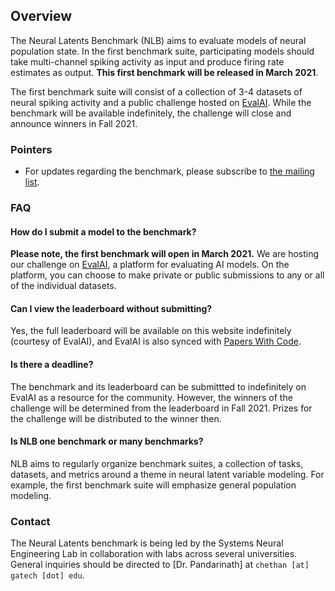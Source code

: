 ## Overview

The Neural Latents Benchmark (NLB) aims to evaluate models of neural population state. In the first benchmark suite, participating models should take multi-channel spiking activity as input and produce firing rate estimates as output. **This first benchmark will be released in March 2021**.

The first benchmark suite will consist of a collection of 3-4 datasets of neural spiking activity and a public challenge hosted on [EvalAI](https://eval.ai/). While the benchmark will be available indefinitely, the challenge will close and announce winners in Fall 2021.

### Pointers
- For updates regarding the benchmark, please subscribe to [the mailing list](https://forms.gle/o7BejfJ2S9hqJpM28).

### FAQ
#### How do I submit a model to the benchmark?
**Please note, the first benchmark will open in March 2021.** We are hosting our challenge on [EvalAI](https://eval.ai/), a platform for evaluating AI models. On the platform, you can choose to make private or public submissions to any or all of the individual datasets.

#### Can I view the leaderboard without submitting?
Yes, the full leaderboard will be available on this website indefinitely (courtesy of EvalAI), and EvalAI is also synced with [Papers With Code](https://paperswithcode.com/).

#### Is there a deadline?
The benchmark and its leaderboard can be submittted to indefinitely on EvalAI as a resource for the community. However, the winners of the challenge will be determined from the leaderboard in Fall 2021. Prizes for the challenge will be distributed to the winner then.

#### Is NLB one benchmark or many benchmarks?
NLB aims to regularly organize benchmark suites, a collection of tasks, datasets, and metrics around a theme in neural latent variable modeling. For example, the first benchmark suite will emphasize general population modeling.

### Contact
The Neural Latents benchmark is being led by the Systems Neural Engineering Lab in collaboration with labs across several universities. General inquiries should be directed to [Dr. Pandarinath] at `chethan [at] gatech [dot] edu`.